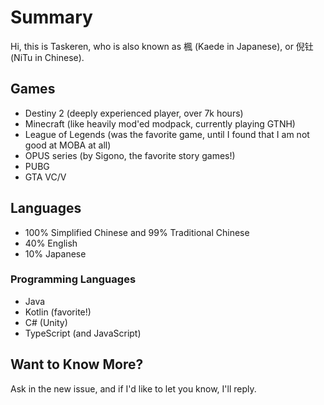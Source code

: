 # Summary

Hi, this is Taskeren, who is also known as 楓 (Kaede in Japanese), or 倪钍 (NiTu in Chinese).

## Games

- Destiny 2 (deeply experienced player, over 7k hours)
- Minecraft (like heavily mod'ed modpack, currently playing GTNH)
- League of Legends (was the favorite game, until I found that I am not good at MOBA at all)
- OPUS series (by Sigono, the favorite story games!)
- PUBG
- GTA VC/V

## Languages

- 100% Simplified Chinese and 99% Traditional Chinese
- 40% English
- 10% Japanese

### Programming Languages

- Java
- Kotlin (favorite!)
- C# (Unity)
- TypeScript (and JavaScript)

## Want to Know More?

Ask in the new issue, and if I'd like to let you know, I'll reply.